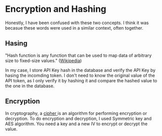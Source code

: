 # Encryption and Hashing

Honestly, I have been confused with these two concepts. I think it was becasue these words were used in a similar context, often together. 

## Hasing

"Hash function is any function that can be used to map data of arbitrary size to fixed-size values." \([Wikipedia](https://en.wikipedia.org/wiki/Hash_function)\)

In my case, I store API Key hash in the database and verify the API Key by hasing the incomding token. I don't need to know the original value of the API token, as I only verify it by hashing it and compare the hashed value to the one in the database.

## Encryption

In cryptography, a [cipher ](https://en.wikipedia.org/wiki/Cipher)is an algorithm for performing encryption or decryption. To do encryption and decryption, I used Symmetric key and AES algorithm. You need a key and a new IV to encrypt or decrypt the value. 

